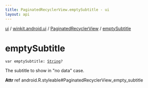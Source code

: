 ```yaml
---
title: PaginatedRecyclerView.emptySubtitle - ui
layout: api
---
```


<div class='api-docs-breadcrumbs'><a href="../../index.html">ui</a> / <a href="../index.html">winkit.android.ui</a> / <a href="index.html">PaginatedRecyclerView</a> / <a href="./empty-subtitle.html">emptySubtitle</a></div>

# emptySubtitle

<div class="signature"><code><span class="keyword">var </span><span class="identifier">emptySubtitle</span><span class="symbol">: </span><a href="https://kotlinlang.org/api/latest/jvm/stdlib/kotlin/-string/index.html"><span class="identifier">String</span></a><span class="symbol">?</span></code></div>

The subtitle to show in "no data" case.

**Attr**
ref android.R.styleable#PaginatedRecyclerView_empty_subtitle

